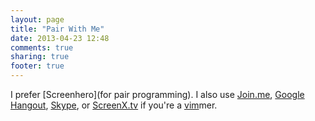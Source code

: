 ```yaml
---
layout: page
title: "Pair With Me"
date: 2013-04-23 12:48
comments: true
sharing: true
footer: true
---
```


I prefer [Screenhero](for pair programming). I also use
[Join.me](http://join.me/ivanstorck),
[Google Hangout](https://plus.google.com/u/2/101935213310255844269),
[Skype](callto://ivanoats), or
[ScreenX.tv](http://screenx.tv/ivanstorck) if you're a
[vim](http://www.vim.org)mer.


<span id="sh_button_div"></span>

<script type="text/javascript">
var _shq = _shq || [];
_shq.push(["sh_button_div", { email: "ivan@ivanstorck.com",
showOffline : true}]);
buttonCSS = "color:black;";
(function() {
var shjs = document.createElement("script"); shjs.type = "text/javascript"; shjs.async = true;
shjs.src = ("https:" == document.location.protocol ? "https://secure" : "http://www") + ".screenhero.com/js/jsplugin.js";
var s = document.getElementsByTagName("script")[0];
s.parentNode.insertBefore(shjs, s);
})();
</script>
